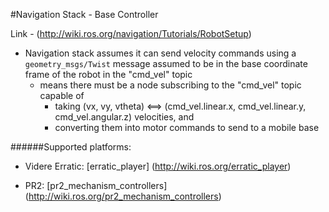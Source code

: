 #Navigation Stack - Base Controller

Link - (http://wiki.ros.org/navigation/Tutorials/RobotSetup) 

- Navigation stack assumes it can send velocity commands using a `geometry_msgs/Twist` message assumed to be in the base coordinate frame of the robot in the "cmd_vel" topic
	- means there must be a node subscribing to the "cmd_vel" topic capable of 
		- taking (vx, vy, vtheta) <==> (cmd_vel.linear.x, cmd_vel.linear.y, cmd_vel.angular.z) velocities, and
		- converting them into motor commands to send to a mobile base

######Supported platforms:

- Videre Erratic: [erratic_player] (http://wiki.ros.org/erratic_player)

- PR2: [pr2_mechanism_controllers] (http://wiki.ros.org/pr2_mechanism_controllers)
